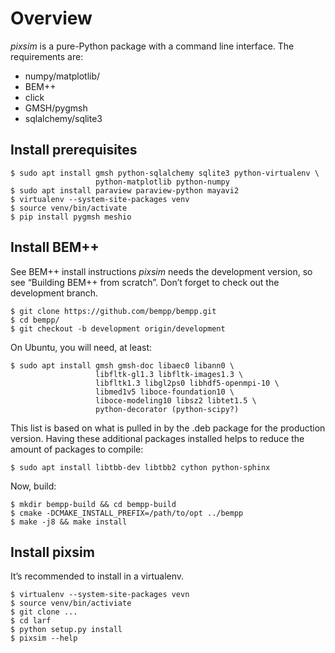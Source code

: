 # Overview
*pixsim* is a pure-Python package with a command line interface. The requirements are:

- numpy/matplotlib/
- BEM++
- click
- GMSH/pygmsh
- sqlalchemy/sqlite3

## Install prerequisites
```
$ sudo apt install gmsh python-sqlalchemy sqlite3 python-virtualenv \
                   python-matplotlib python-numpy
$ sudo apt install paraview paraview-python mayavi2
$ virtualenv --system-site-packages venv
$ source venv/bin/activate
$ pip install pygmsh meshio
```

## Install BEM++
See BEM++ install instructions *pixsim* needs the development version, so see “Building BEM++ from scratch”. Don’t forget to check out the development branch.
```
$ git clone https://github.com/bempp/bempp.git
$ cd bempp/
$ git checkout -b development origin/development
```
On Ubuntu, you will need, at least:
```
$ sudo apt install gmsh gmsh-doc libaec0 libann0 \
                   libfltk-gl1.3 libfltk-images1.3 \
                   libfltk1.3 libgl2ps0 libhdf5-openmpi-10 \
                   libmed1v5 liboce-foundation10 \
                   liboce-modeling10 libsz2 libtet1.5 \
                   python-decorator (python-scipy?)
```
This list is based on what is pulled in by the .deb package for the production version. Having these additional packages installed helps to reduce the amount of packages to compile:
```
$ sudo apt install libtbb-dev libtbb2 cython python-sphinx
```
Now, build:
```
$ mkdir bempp-build && cd bempp-build
$ cmake -DCMAKE_INSTALL_PREFIX=/path/to/opt ../bempp
$ make -j8 && make install
```

## Install pixsim
It’s recommended to install in a virtualenv.
```
$ virtualenv --system-site-packages vevn
$ source venv/bin/activiate
$ git clone ...
$ cd larf
$ python setup.py install
$ pixsim --help
```